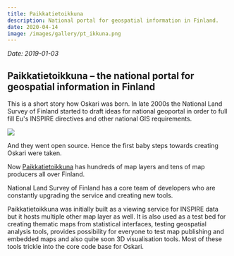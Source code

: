 ```yaml
---
title: Paikkatietoikkuna
description: National portal for geospatial information in Finland.
date: 2020-04-14
image: /images/gallery/pt_ikkuna.png
---
```

*Date: 2019-01-03*

## Paikkatietoikkuna – the national portal for geospatial information in Finland

This is a short story how Oskari was born. 
In late 2000s the National Land Survey of Finland started to draft ideas for national geoportal in order to full fill 
Eu's INSPIRE directives and other national GIS requirements. 

<img src="/images/gallery/pt_ikkuna.png"  class="img-responsive"/>

And they went open source. Hence the first baby steps towards creating Oskari were taken.

Now [Paikkatietoikkuna](https://kartta.paikkatietoikkuna.fi/?lang=en) has hundreds of map layers and tens of map producers all over Finland. 

National Land Survey of Finland has a core team of developers who are constantly upgrading the service and creating new tools.

Paikkatietoikkuna was initially built as a viewing service for INSPIRE data but it hosts multiple other map layer as well. 
It is also used as a test bed for creating thematic maps from statistical interfaces, testing geospatial analysis tools, provides possibility for everyone to test map publishing and embedded maps and also quite soon 3D visualisation tools. 
Most of these tools trickle into the core code base for Oskari. 
